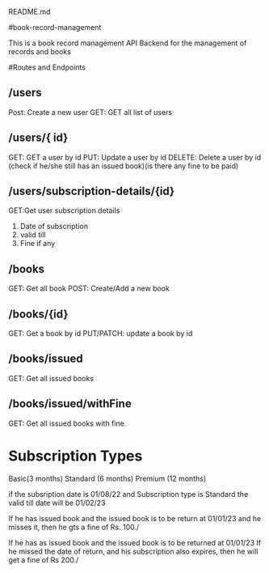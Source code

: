 README.md



#book-record-management

This is a book record management API Backend for the management of records and books

#Routes and Endpoints

## /users

Post: Create a new user
GET: GET all list of users

## /users/{ id}

GET: GET a user by id
PUT: Update a user by id
DELETE: Delete a user by id (check if he/she still has an issued book)(is there any fine to be paid)

## /users/subscription-details/{id}

GET:Get user subscription details

1. Date of subscription
2. valid till
3. Fine if any

## /books

GET: Get all book
POST: Create/Add a new book

## /books/{id}

GET: Get a book by id
PUT/PATCH: update a book by id

## /books/issued

GET: Get all issued books

## /books/issued/withFine

GET: Get all issued books with fine

# Subscription Types

Basic(3 months)
Standard (6 months)
Premium (12 months)

if the subsription date is 01/08/22
and Subscription type is Standard
the valid till date will be 01/02/23

If he has issued book and the issued book is to be return at 01/01/23
and he misses it, then he gts a fine of Rs. 100./

If he has as issued book and the issued book is to be returned at 01/01/23
If he missed the date of return, and his subscription also expires, then he will get a fine of Rs 200./
